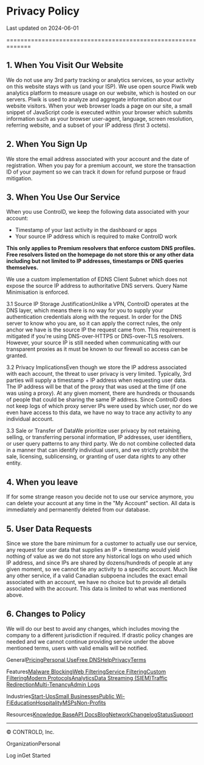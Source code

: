 Privacy Policy
==============

Last updated on 2024-06-01


=============================================================

1\. When You Visit Our Website
------------------------------

We do not use any 3rd party tracking or analytics services, so your activity on this website stays with us (and your ISP). We use open source Piwik web analytics platform to measure usage on our website, which is hosted on our servers. Piwik is used to analyze and aggregate information about our website visitors. When your web browser loads a page on our site, a small snippet of JavaScript code is executed within your browser which submits information such as your browser user-agent, language, screen resolution, referring website, and a subset of your IP address (first 3 octets).

2\. When You Sign Up
--------------------

We store the email address associated with your account and the date of registration. When you pay for a premium account, we store the transaction ID of your payment so we can track it down for refund purpose or fraud mitigation.

3\. When You Use Our Service
----------------------------

When you use ControlD, we keep the following data associated with your account:

* Timestamp of your last activity in the dashboard or apps
* Your source IP address which is required to make ControlD work

**This only applies to Premium resolvers that enforce custom DNS profiles. Free resolvers listed on the homepage do not store this or any other data including but not limited to IP addresses, timestamps or DNS queries themselves.**

We use a custom implementation of EDNS Client Subnet which does not expose the source IP address to authoritative DNS servers. Query Name Minimisation is enforced.

3.1 Source IP Storage JustificationUnlike a VPN, ControlD operates at the DNS layer, which means there is no way for you to supply your authentication credentials along with the request. In order for the DNS server to know who you are, so it can apply the correct rules, the only anchor we have is the source IP the request came from. This requirement is mitigated if you're using DNS-over-HTTPS or DNS-over-TLS resolvers. However, your source IP is still needed when communicating with our transparent proxies as it must be known to our firewall so access can be granted.

3.2 Privacy ImplicationsEven though we store the IP address associated with each account, the threat to user privacy is very limited. Typically, 3rd parties will supply a timestamp + IP address when requesting user data. The IP address will be that of the proxy that was used at the time (if one was using a proxy). At any given moment, there are hundreds or thousands of people that could be sharing the same IP address. Since ControlD does not keep logs of which proxy server IPs were used by which user, nor do we even have access to this data, we have no way to trace any activity to any individual account.

3.3 Sale or Transfer of DataWe prioritize user privacy by not retaining, selling, or transferring personal information, IP addresses, user identifiers, or user query patterns to any third party. We do not combine collected data in a manner that can identify individual users, and we strictly prohibit the sale, licensing, sublicensing, or granting of user data rights to any other entity.

4\. When you leave
------------------

If for some strange reason you decide not to use our service anymore, you can delete your account at any time in the "My Account" section. All data is immediately and permanently deleted from our database.

5\. User Data Requests
----------------------

Since we store the bare minimum for a customer to actually use our service, any request for user data that supplies an IP + timestamp would yield nothing of value as we do not store any historical logs on who used which IP address, and since IPs are shared by dozens/hundreds of people at any given moment, so we cannot tie any activity to a specific account. Much like any other service, if a valid Canadian subpoena includes the exact email associated with an account, we have no choice but to provide all details associated with the account. This data is limited to what was mentioned above.

6\. Changes to Policy
---------------------

We will do our best to avoid any changes, which includes moving the company to a different jurisdiction if required. If drastic policy changes are needed and we cannot continue providing service under the above mentioned terms, users with valid emails will be notified.

General[Pricing](https://controld.com/pricing)[Personal Use](https://controld.com/personal/?noRedirect=true)[Free DNS](https://controld.com/free-dns)[Help](https://docs.controld.com/docs/)[Privacy](https://controld.com/privacy)[Terms](https://controld.com/terms)

Features[Malware Blocking](https://controld.com/features/malware-blocking)[Web Filtering](https://docs.controld.com/docs/feature-web-filtering)[Service Filtering](https://docs.controld.com/docs/feature-service-filtering)[Custom Filtering](https://docs.controld.com/docs/feature-custom-filtering)[Modern Protocols](https://docs.controld.com/docs/feature-modern-protocols)[Analytics](https://docs.controld.com/docs/feature-analytics)[Data Streaming (SIEM)](https://docs.controld.com/docs/feature-data-streaming-siem)[Traffic Redirection](https://docs.controld.com/docs/feature-traffic-redirection)[Multi-Tenancy](https://docs.controld.com/docs/feature-multi-tenancy)[Admin Logs](https://docs.controld.com/docs/feature-admin-logs)

Industries[Start-Ups](https://docs.controld.com/docs/industry-startups)[Small Businesses](https://docs.controld.com/docs/industry-smbs)[Public Wi-Fi](https://docs.controld.com/docs/industry-public-wifi)[Education](https://docs.controld.com/docs/industry-schools)[Hospitality](https://docs.controld.com/docs/industry-airbnb-hosts)[MSPs](https://docs.controld.com/docs/industry-msps)[Non-Profits](https://docs.controld.com/docs/industry-non-profits)

Resources[Knowledge Base](https://docs.controld.com/docs/)[API Docs](https://docs.controld.com/reference)[Blog](https://controld.com/blog)[Network](https://controld.com/network)[Changelog](https://docs.controld.com/changelog)[Status](https://controld.com/status)[Support](https://controld.com/contact)

* * *

© CONTROLD, Inc.

[](https://twitter.com/controldns)[](https://www.reddit.com/r/ControlD/)[](https://discord.gg/dns)

OrganizationPersonal

Log inGet Started